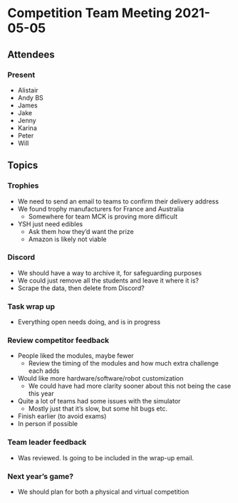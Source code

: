 # Competition Team Meeting 2021-05-05

## Attendees

### Present

- Alistair
- Andy BS
- James
- Jake
- Jenny
- Karina
- Peter
- Will

## Topics

### Trophies

- We need to send an email to teams to confirm their delivery address
- We found trophy manufacturers for France and Australia
    - Somewhere for team MCK is proving more difficult
- YSH just need edibles
    - Ask them how they’d want the prize
    - Amazon is likely not viable

### Discord

- We should have a way to archive it, for safeguarding purposes
- We could just remove all the students and leave it where it is?
- Scrape the data, then delete from Discord?

### Task wrap up

- Everything open needs doing, and is in progress

### Review competitor feedback

- People liked the modules, maybe fewer
    - Review the timing of the modules and how much extra challenge each adds
- Would like more hardware/software/robot customization
    - We could have had more clarity sooner about this not being the case this year
- Quite a lot of teams had some issues with the simulator
    - Mostly just that it’s slow, but some hit bugs etc.
- Finish earlier (to avoid exams)
- In person if possible

### Team leader feedback

- Was reviewed. Is going to be included in the wrap-up email.

### Next year’s game?

- We should plan for both a physical and virtual competition
